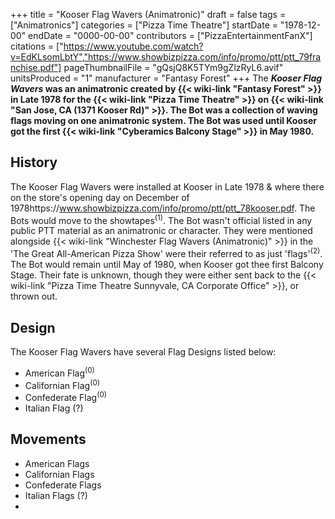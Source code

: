 +++
title = "Kooser Flag Wavers (Animatronic)"
draft = false
tags = ["Animatronics"]
categories = ["Pizza Time Theatre"]
startDate = "1978-12-00"
endDate = "0000-00-00"
contributors = ["PizzaEntertainmentFanX"]
citations = ["https://www.youtube.com/watch?v=EdKLsomLbtY","https://www.showbizpizza.com/info/promo/ptt/ptt_79franchise.pdf"]
pageThumbnailFile = "gQsjQ8K5TYm9gZlzRyL6.avif"
unitsProduced = "1"
manufacturer = "Fantasy Forest"
+++
The ***Kooser Flag Wavers* was an animatronic created by {{< wiki-link "Fantasy Forest" >}} in Late 1978 for the {{< wiki-link "Pizza Time Theatre" >}} on {{< wiki-link "San Jose, CA (1371 Kooser Rd)" >}}. The Bot was a collection of waving flags moving on one animatronic system.
The Bot was used until Kooser got the first {{< wiki-link "Cyberamics Balcony Stage" >}} in May 1980.**

## History

The Kooser Flag Wavers were installed at Kooser in Late 1978 & where there on the store's opening day on December of 1978https://www.showbizpizza.com/info/promo/ptt/ptt_78kooser.pdf. The Bots would move to the showtapes<sup>(1)</sup>. The Bot wasn't official listed in any public PTT material as an animatronic or character. They were mentioned alongside {{< wiki-link "Winchester Flag Wavers (Animatronic)" >}} in the 'The Great All-American Pizza Show' were their referred to as just 'flags'<sup>(2)</sup>. The Bot would remain until May of 1980, when Kooser got thee first Balcony Stage. Their fate is unknown, though they were either sent back to the {{< wiki-link "Pizza Time Theatre Sunnyvale, CA Corporate Office" >}}, or thrown out.

## Design

The Kooser Flag Wavers have several Flag Designs listed below:

- American Flag<sup>(0)</sup>
- Californian Flag<sup>(0)</sup>
- Confederate Flag<sup>(0)</sup>
- Italian Flag (?)

## Movements

- American Flags
- Californian Flags
- Confederate Flags
- Italian Flags (?)
- 
